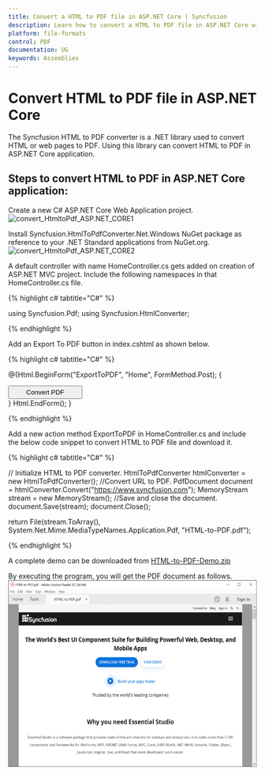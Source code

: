 ```yaml
---
title: Convert a HTML to PDF file in ASP.NET Core | Syncfusion
description: Learn how to convert a HTML to PDF file in ASP.NET Core with easy steps using Syncfusion .NET HTML converter library.
platform: file-formats
control: PDF
documentation: UG
keywords: Assemblies
---
```


# Convert HTML to PDF file in ASP.NET Core

The Syncfusion HTML to PDF converter is a .NET library used to convert HTML or web pages to PDF. Using this library can convert HTML to PDF in ASP.NET Core application.  

## Steps to convert HTML to PDF in ASP.NET Core application:

Create a new C# ASP.NET Core Web Application project.
![convert_HtmltoPdf_ASP.NET_CORE1](File-Formats\PDF\Convert-HTML-To-PDF\htmlconversion_images\ASP.NET_CORE1.png")

Install Syncfusion.HtmlToPdfConverter.Net.Windows NuGet package as reference to your .NET Standard applications from NuGet.org.
![convert_HtmltoPdf_ASP.NET_CORE2](File-Formats\PDF\Convert-HTML-To-PDF\htmlconversion_images\ASP.NET_CORE2.png")

A default controller with name HomeController.cs gets added on creation of ASP.NET MVC project. Include the following namespaces in that HomeController.cs file.

{% highlight c# tabtitle="C#" %}

using Syncfusion.Pdf;
using Syncfusion.HtmlConverter;

{% endhighlight %}

Add an Export To PDF button in index.cshtml as shown below.

{% highlight c# tabtitle="C#" %}

@{Html.BeginForm("ExportToPDF", "Home", FormMethod.Post);
{
<div>
    <input type="submit" value="Convert PDF" style="width:150px;height:27px" />
</div>
}
Html.EndForm();
}

{% endhighlight %}

Add a new action method ExportToPDF in HomeController.cs and include the below code snippet to convert HTML to PDF file and download it.

{% highlight c# tabtitle="C#" %}

// Initialize HTML to PDF converter.
HtmlToPdfConverter htmlConverter = new HtmlToPdfConverter();
//Convert URL to PDF.
PdfDocument document = htmlConverter.Convert("https://www.syncfusion.com");
MemoryStream stream = new MemoryStream();
//Save and close the document. 
document.Save(stream);
document.Close(); 

return File(stream.ToArray(), System.Net.Mime.MediaTypeNames.Application.Pdf, "HTML-to-PDF.pdf");

{% endhighlight %}

A complete demo can be downloaded from [HTML-to-PDF-Demo.zip](https://www.syncfusion.com/downloads/support/directtrac/general/ze/HTML-to-PDF-Net-Demo1022175116)  

By executing the program, you will get the PDF document as follows.
![convert_HtmltoPdf_ASP.NET_CORE2](File-Formats\PDF\Convert-HTML-To-PDF\htmlconversion_images\htmltopdfoutput.png)



